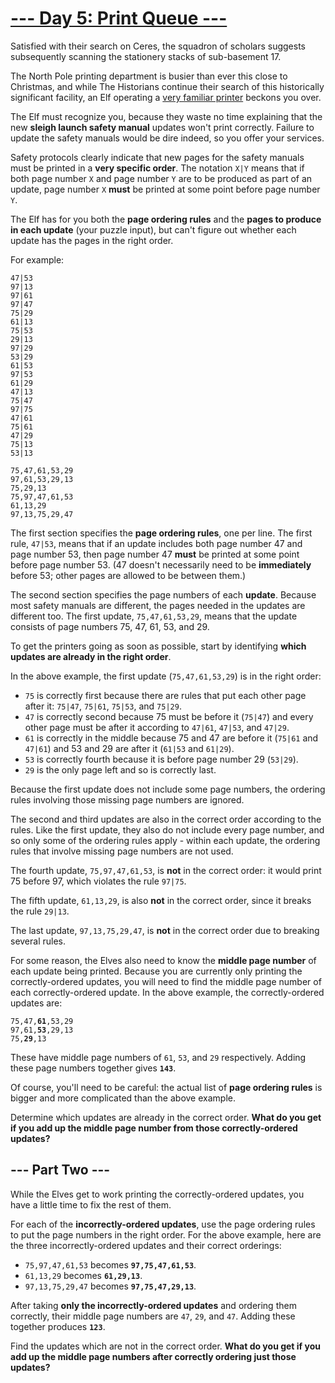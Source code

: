 # [--- Day 5: Print Queue ---](https://adventofcode.com/2024/day/5)

Satisfied with their search on Ceres, the squadron of scholars suggests subsequently scanning the stationery stacks of sub-basement 17.

The North Pole printing department is busier than ever this close to Christmas, and while The Historians continue their search of this historically significant facility, an Elf operating a [very familiar printer](/2017/day/1) beckons you over.

The Elf must recognize you, because they waste no time explaining that the new **sleigh launch safety manual** updates won't print correctly. Failure to update the safety manuals would be dire indeed, so you offer your services.

Safety protocols clearly indicate that new pages for the safety manuals must be printed in a **very specific order**. The notation `X|Y` means that if both page number `X` and page number `Y` are to be produced as part of an update, page number `X` **must** be printed at some point before page number `Y`.

The Elf has for you both the **page ordering rules** and the **pages to produce in each update** (your puzzle input), but can't figure out whether each update has the pages in the right order.

For example:

<pre><code>47|53
97|13
97|61
97|47
75|29
61|13
75|53
29|13
97|29
53|29
61|53
97|53
61|29
47|13
75|47
97|75
47|61
75|61
47|29
75|13
53|13

75,47,61,53,29
97,61,53,29,13
75,29,13
75,97,47,61,53
61,13,29
97,13,75,29,47
</code></pre>

The first section specifies the **page ordering rules**, one per line. The first rule, `47|53`, means that if an update includes both page number 47 and page number 53, then page number 47 **must** be printed at some point before page number 53. (47 doesn't necessarily need to be **immediately** before 53; other pages are allowed to be between them.)

The second section specifies the page numbers of each **update**. Because most safety manuals are different, the pages needed in the updates are different too. The first update, `75,47,61,53,29`, means that the update consists of page numbers 75, 47, 61, 53, and 29.

To get the printers going as soon as possible, start by identifying **which updates are already in the right order**.

In the above example, the first update (`75,47,61,53,29`) is in the right order:

  - `75` is correctly first because there are rules that put each other page after it: `75|47`, `75|61`, `75|53`, and `75|29`.
  - `47` is correctly second because 75 must be before it (`75|47`) and every other page must be after it according to `47|61`, `47|53`, and `47|29`.
  - `61` is correctly in the middle because 75 and 47 are before it (`75|61` and `47|61`) and 53 and 29 are after it (`61|53` and `61|29`).
  - `53` is correctly fourth because it is before page number 29 (`53|29`).
  - `29` is the only page left and so is correctly last.

Because the first update does not include some page numbers, the ordering rules involving those missing page numbers are ignored.

The second and third updates are also in the correct order according to the rules. Like the first update, they also do not include every page number, and so only some of the ordering rules apply - within each update, the ordering rules that involve missing page numbers are not used.

The fourth update, `75,97,47,61,53`, is **not** in the correct order: it would print 75 before 97, which violates the rule `97|75`.

The fifth update, `61,13,29`, is also **not** in the correct order, since it breaks the rule `29|13`.

The last update, `97,13,75,29,47`, is **not** in the correct order due to breaking several rules.

For some reason, the Elves also need to know the **middle page number** of each update being printed. Because you are currently only printing the correctly-ordered updates, you will need to find the middle page number of each correctly-ordered update. In the above example, the correctly-ordered updates are:

<pre><code>75,47,<b>61</b>,53,29
97,61,<b>53</b>,29,13
75,<b>29</b>,13
</code></pre>

These have middle page numbers of `61`, `53`, and `29` respectively. Adding these page numbers together gives **`143`**.

Of course, you'll need to be careful: the actual list of **page ordering rules** is bigger and more complicated than the above example.

Determine which updates are already in the correct order. **What do you get if you add up the middle page number from those correctly-ordered updates?**

## --- Part Two ---

While the Elves get to work printing the correctly-ordered updates, you have a little time to fix the rest of them.

For each of the **incorrectly-ordered updates**, use the page ordering rules to put the page numbers in the right order. For the above example, here are the three incorrectly-ordered updates and their correct orderings:

  - `75,97,47,61,53` becomes **`97,75,47,61,53`**.
  - `61,13,29` becomes **`61,29,13`**.
  - `97,13,75,29,47` becomes **`97,75,47,29,13`**.

After taking **only the incorrectly-ordered updates** and ordering them correctly, their middle page numbers are `47`, `29`, and `47`. Adding these together produces **`123`**.

Find the updates which are not in the correct order. **What do you get if you add up the middle page numbers after correctly ordering just those updates?**
